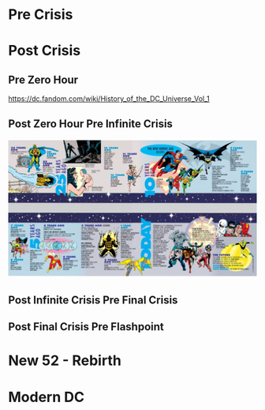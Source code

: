 # Pre Crisis 

# Post Crisis 
## Pre Zero Hour 
https://dc.fandom.com/wiki/History_of_the_DC_Universe_Vol_1 

## Post Zero Hour Pre Infinite Crisis 
![alt text](image.png)

## Post Infinite Crisis Pre Final Crisis 

## Post Final Crisis Pre Flashpoint 

# New 52 - Rebirth 

# Modern DC 